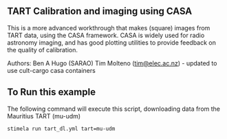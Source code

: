 ## TART Calibration and imaging using CASA

This is a more advanced workthrough that makes (square) images from TART data, using the CASA framework. CASA is widely used for radio astronomy imaging, and has good plotting utilities to provide feedback on the quality of calibration.

Authors: Ben A Hugo (SARAO)
         Tim Molteno (tim@elec.ac.nz) - updated to use cult-cargo casa containers


## To Run this example

The following command will execute this script, downloading data from the Mauritius TART (mu-udm)

    stimela run tart_dl.yml tart=mu-udm 
